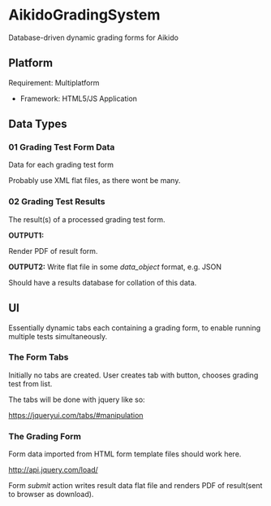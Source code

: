 AikidoGradingSystem
===================

Database-driven dynamic grading forms for Aikido

## Platform
Requirement: Multiplatform
- Framework: HTML5/JS Application

## Data Types

### 01 Grading Test Form Data
Data for each grading test form

Probably use XML flat files, as there wont be many.

### 02 Grading Test Results
The result(s) of a processed grading test form.

**OUTPUT1:**

Render PDF of result form.

**OUTPUT2:**
Write flat file in some *data_object* format, e.g. JSON

Should have a results database for collation of this data.


## UI
Essentially dynamic tabs each containing a grading form, to enable running multiple tests simultaneously.

### The Form Tabs
Initially no tabs are created. User creates tab with button, chooses grading test from list.

The tabs will be done with jquery like so:

https://jqueryui.com/tabs/#manipulation


### The Grading Form
Form data imported from HTML form template files should work here.

http://api.jquery.com/load/

Form *submit* action writes result data flat file and renders PDF of result(sent to browser as download).



